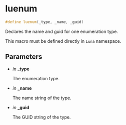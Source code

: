 # luenum

```c++
#define luenum(_type, _name, _guid)
```

Declares the name and guid for one enumeration type. 

This macro must be defined directly in `Luna` namespace. 

## Parameters
* *in* **_type**

    The enumeration type. 

* *in* **_name**

    The name string of the type. 

* *in* **_guid**

    The GUID string of the type. 

